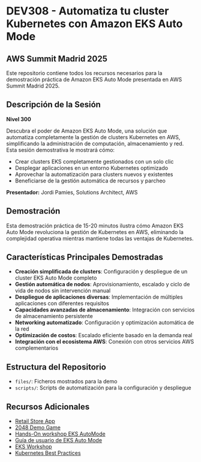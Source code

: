 # DEV308 - Automatiza tu cluster Kubernetes con Amazon EKS Auto Mode
## AWS Summit Madrid 2025

Este repositorio contiene todos los recursos necesarios para la demostración práctica de Amazon EKS Auto Mode presentada en AWS Summit Madrid 2025.

## Descripción de la Sesión

**Nivel 300**

Descubra el poder de Amazon EKS Auto Mode, una solución que automatiza completamente la gestión de clusters Kubernetes en AWS, simplificando la administración de computación, almacenamiento y red. Esta sesión demostrativa le mostrará cómo:

- Crear clusters EKS completamente gestionados con un solo clic
- Desplegar aplicaciones en un entorno Kubernetes optimizado
- Aprovechar la automatización para clusters nuevos y existentes
- Beneficiarse de la gestión automática de recursos y parcheo

**Presentador:** Jordi Pamies, Solutions Architect, AWS

## Demostración

Esta demostración práctica de 15-20 minutos ilustra cómo Amazon EKS Auto Mode revoluciona la gestión de Kubernetes en AWS, eliminando la complejidad operativa mientras mantiene todas las ventajas de Kubernetes.

## Características Principales Demostradas

- **Creación simplificada de clusters**: Configuración y despliegue de un cluster EKS Auto Mode completo
- **Gestión automática de nodos**: Aprovisionamiento, escalado y ciclo de vida de nodos sin intervención manual
- **Despliegue de aplicaciones diversas**: Implementación de múltiples aplicaciones con diferentes requisitos
- **Capacidades avanzadas de almacenamiento**: Integración con servicios de almacenamiento persistente
- **Networking automatizado**: Configuración y optimización automática de la red
- **Optimización de costos**: Escalado eficiente basado en la demanda real
- **Integración con el ecosistema AWS**: Conexión con otros servicios AWS complementarios

## Estructura del Repositorio

- `files/`: Ficheros mostrados para la demo
- `scripts/`: Scripts de automatización para la configuración y despliegue


## Recursos Adicionales

- [Retail Store App](https://github.com/aws-containers/retail-store-sample-app)
- [2048 Demo Game](https://github.com/kubernetes-sigs/aws-load-balancer-controller/blob/main/docs/examples/2048/2048_full.yaml)
- [Hands-On workshop EKS AutoMode](https://catalog.workshops.aws/eks-auto-mode/en-US)
- [Guía de usuario de EKS Auto Mode](https://docs.aws.amazon.com/eks/latest/userguide/automode.html)
- [EKS Workshop](https://www.eksworkshop.com/)
- [Kubernetes Best Practices](https://aws.github.io/aws-eks-best-practices/)

